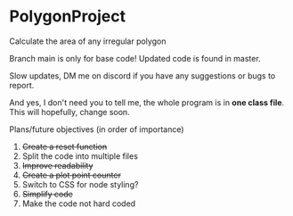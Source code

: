 # PolygonProject
Calculate the area of any irregular polygon

Branch main is only for base code! Updated code is found in master.

Slow updates, DM me on discord if you have any suggestions or bugs to report. 

And yes, I don't need you to tell me, the whole program is in **one class file**. This will hopefully, change soon.

Plans/future objectives (in order of importance)
1. ~~Create a reset function~~
2. Split the code into multiple files
3. ~~Improve readability~~
4. ~~Create a plot point counter~~
5. Switch to CSS for node styling?
6. ~~Simplify code~~
7. Make the code not hard coded
